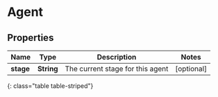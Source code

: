 # Agent


## Properties

| Name | Type | Description | Notes |
| ------------ | ------------- | ------------- | ------------- |
| **stage** | **String** | The current stage for this agent |  [optional] |
{: class="table table-striped"}



